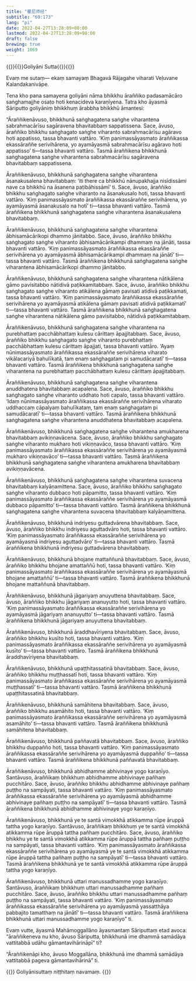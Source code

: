 ```yaml
---
title: "瞿尼师经"
subtitle: "69:173"
lang: "pi"
date: 2022-04-27T13:28:09+08:00
lastmod: 2022-04-27T13:28:09+08:00
draft: false
brewing: true
weight: 1069
---
```



{{<subtitle>}}{{<suttalink src="mn69">}}Goliyāni Sutta{{</suttalink>}}{{</subtitle>}}

Evaṃ me sutaṃ— ekaṃ samayaṃ Bhagavā Rājagahe viharati Veḷuvane Kalandakanivāpe.

Tena kho pana samayena goliyāni nāma bhikkhu āraññiko padasamācāro saṅghamajjhe osaṭo hoti kenacideva karaṇīyena. Tatra kho āyasmā Sāriputto goliyāniṃ bhikkhuṃ ārabbha bhikkhū āmantesi:

“Āraññikenāvuso, bhikkhunā saṅghagatena saṅghe viharantena sabrahmacārīsu sagāravena bhavitabbaṃ sappatissena. Sace, āvuso, āraññiko bhikkhu saṅghagato saṅghe viharanto sabrahmacārīsu agāravo hoti appatisso, tassa bhavanti vattāro. ‘Kiṃ panimassāyasmato āraññikassa ekassāraññe serivihārena, yo ayamāyasmā sabrahmacārīsu agāravo hoti appatisso’ ti—tassa bhavanti vattāro. Tasmā āraññikena bhikkhunā saṅghagatena saṅghe viharantena sabrahmacārīsu sagāravena bhavitabbaṃ sappatissena.

Āraññikenāvuso, bhikkhunā saṅghagatena saṅghe viharantena āsanakusalena bhavitabbaṃ: ‘iti there ca bhikkhū nānupakhajja nisīdissāmi nave ca bhikkhū na āsanena paṭibāhissāmī’ ti. Sace, āvuso, āraññiko bhikkhu saṅghagato saṅghe viharanto na āsanakusalo hoti, tassa bhavanti vattāro. ‘Kiṃ panimassāyasmato āraññikassa ekassāraññe serivihārena, yo ayamāyasmā āsanakusalo na hotī’ ti—tassa bhavanti vattāro. Tasmā āraññikena bhikkhunā saṅghagatena saṅghe viharantena āsanakusalena bhavitabbaṃ.

Āraññikenāvuso, bhikkhunā saṅghagatena saṅghe viharantena ābhisamācārikopi dhammo jānitabbo. Sace, āvuso, āraññiko bhikkhu saṅghagato saṅghe viharanto ābhisamācārikampi dhammaṃ na jānāti, tassa bhavanti vattāro. ‘Kiṃ panimassāyasmato āraññikassa ekassāraññe serivihārena yo ayamāyasmā ābhisamācārikampi dhammaṃ na jānātī’ ti—tassa bhavanti vattāro. Tasmā āraññikena bhikkhunā saṅghagatena saṅghe viharantena ābhisamācārikopi dhammo jānitabbo.

Āraññikenāvuso, bhikkhunā saṅghagatena saṅghe viharantena nātikālena gāmo pavisitabbo nātidivā paṭikkamitabbaṃ. Sace, āvuso, āraññiko bhikkhu saṅghagato saṅghe viharanto atikālena gāmaṃ pavisati atidivā paṭikkamati, tassa bhavanti vattāro. ‘Kiṃ panimassāyasmato āraññikassa ekassāraññe serivihārena yo ayamāyasmā atikālena gāmaṃ pavisati atidivā paṭikkamatī’ ti—tassa bhavanti vattāro. Tasmā āraññikena bhikkhunā saṅghagatena saṅghe viharantena nātikālena gāmo pavisitabbo, nātidivā paṭikkamitabbaṃ.

Āraññikenāvuso, bhikkhunā saṅghagatena saṅghe viharantena na purebhattaṃ pacchābhattaṃ kulesu cārittaṃ āpajjitabbaṃ. Sace, āvuso, āraññiko bhikkhu saṅghagato saṅghe viharanto purebhattaṃ pacchābhattaṃ kulesu cārittaṃ āpajjati, tassa bhavanti vattāro. ‘Ayaṃ nūnimassāyasmato āraññikassa ekassāraññe serivihārena viharato vikālacariyā bahulīkatā, tam enaṃ saṅghagatam pi samudācaratī’ ti—tassa bhavanti vattāro. Tasmā āraññikena bhikkhunā saṅghagatena saṅghe viharantena na purebhattaṃ pacchābhattaṃ kulesu cārittaṃ āpajjitabbaṃ.

Āraññikenāvuso, bhikkhunā saṅghagatena saṅghe viharantena anuddhatena bhavitabbaṃ acapalena. Sace, āvuso, āraññiko bhikkhu saṅghagato saṅghe viharanto uddhato hoti capalo, tassa bhavanti vattāro. ‘Idaṃ nūnimassāyasmato āraññikassa ekassāraññe serivihārena viharato uddhaccaṃ cāpalyaṃ bahulīkataṃ, tam enaṃ saṅghagatam pi samudācaratī’ ti—tassa bhavanti vattāro. Tasmā āraññikena bhikkhunā saṅghagatena saṅghe viharantena anuddhatena bhavitabbaṃ acapalena.

Āraññikenāvuso, bhikkhunā saṅghagatena saṅghe viharantena amukharena bhavitabbaṃ avikiṇṇavācena. Sace, āvuso, āraññiko bhikkhu saṅghagato saṅghe viharanto mukharo hoti vikiṇṇavāco, tassa bhavanti vattāro. ‘Kiṃ panimassāyasmato āraññikassa ekassāraññe serivihārena yo ayamāyasmā mukharo vikiṇṇavāco’ ti—tassa bhavanti vattāro. Tasmā āraññikena bhikkhunā saṅghagatena saṅghe viharantena amukharena bhavitabbaṃ avikiṇṇavācena.

Āraññikenāvuso, bhikkhunā saṅghagatena saṅghe viharantena suvacena bhavitabbaṃ kalyāṇamittena. Sace, āvuso, āraññiko bhikkhu saṅghagato saṅghe viharanto dubbaco hoti pāpamitto, tassa bhavanti vattāro. ‘Kiṃ panimassāyasmato āraññikassa ekassāraññe serivihārena yo ayamāyasmā dubbaco pāpamitto’ ti—tassa bhavanti vattāro. Tasmā āraññikena bhikkhunā saṅghagatena saṅghe viharantena suvacena bhavitabbaṃ kalyāṇamittena.

Āraññikenāvuso, bhikkhunā indriyesu guttadvārena bhavitabbaṃ. Sace, āvuso, āraññiko bhikkhu indriyesu aguttadvāro hoti, tassa bhavanti vattāro. ‘Kiṃ panimassāyasmato āraññikassa ekassāraññe serivihārena yo ayamāyasmā indriyesu aguttadvāro’ ti—tassa bhavanti vattāro. Tasmā āraññikena bhikkhunā indriyesu guttadvārena bhavitabbaṃ.

Āraññikenāvuso, bhikkhunā bhojane mattaññunā bhavitabbaṃ. Sace, āvuso, āraññiko bhikkhu bhojane amattaññū hoti, tassa bhavanti vattāro. ‘Kiṃ panimassāyasmato āraññikassa ekassāraññe serivihārena yo ayamāyasmā bhojane amattaññū’ ti—tassa bhavanti vattāro. Tasmā āraññikena bhikkhunā bhojane mattaññunā bhavitabbaṃ.

Āraññikenāvuso, bhikkhunā jāgariyaṃ anuyuttena bhavitabbaṃ. Sace, āvuso, āraññiko bhikkhu jāgariyaṃ ananuyutto hoti, tassa bhavanti vattāro. ‘Kiṃ panimassāyasmato āraññikassa ekassāraññe serivihārena yo ayamāyasmā jāgariyaṃ ananuyutto’ ti—tassa bhavanti vattāro. Tasmā āraññikena bhikkhunā jāgariyaṃ anuyuttena bhavitabbaṃ.

Āraññikenāvuso, bhikkhunā āraddhavīriyena bhavitabbaṃ. Sace, āvuso, āraññiko bhikkhu kusīto hoti, tassa bhavanti vattāro. ‘Kiṃ panimassāyasmato āraññikassa ekassāraññe serivihārena yo ayamāyasmā kusīto’ ti—tassa bhavanti vattāro. Tasmā āraññikena bhikkhunā āraddhavīriyena bhavitabbaṃ.

Āraññikenāvuso, bhikkhunā upaṭṭhitassatinā bhavitabbaṃ. Sace, āvuso, āraññiko bhikkhu muṭṭhassatī hoti, tassa bhavanti vattāro. ‘Kiṃ panimassāyasmato āraññikassa ekassāraññe serivihārena yo ayamāyasmā muṭṭhassatī’ ti—tassa bhavanti vattāro. Tasmā āraññikena bhikkhunā upaṭṭhitassatinā bhavitabbaṃ.

Āraññikenāvuso, bhikkhunā samāhitena bhavitabbaṃ. Sace, āvuso, āraññiko bhikkhu asamāhito hoti, tassa bhavanti vattāro. ‘Kiṃ panimassāyasmato āraññikassa ekassāraññe serivihārena yo ayamāyasmā asamāhito’ ti—tassa bhavanti vattāro. Tasmā āraññikena bhikkhunā samāhitena bhavitabbaṃ.

Āraññikenāvuso, bhikkhunā paññavatā bhavitabbaṃ. Sace, āvuso, āraññiko bhikkhu duppañño hoti, tassa bhavanti vattāro. ‘Kiṃ panimassāyasmato āraññikassa ekassāraññe serivihārena yo ayamāyasmā duppañño’ ti—tassa bhavanti vattāro. Tasmā āraññikena bhikkhunā paññavatā bhavitabbaṃ.

Āraññikenāvuso, bhikkhunā abhidhamme abhivinaye yogo karaṇīyo. Santāvuso, āraññikaṃ bhikkhuṃ abhidhamme abhivinaye pañhaṃ pucchitāro. Sace, āvuso, āraññiko bhikkhu abhidhamme abhivinaye pañhaṃ puṭṭho na sampāyati, tassa bhavanti vattāro. ‘Kiṃ panimassāyasmato āraññikassa ekassāraññe serivihārena yo ayamāyasmā abhidhamme abhivinaye pañhaṃ puṭṭho na sampāyatī’ ti—tassa bhavanti vattāro. Tasmā āraññikena bhikkhunā abhidhamme abhivinaye yogo karaṇīyo.

Āraññikenāvuso, bhikkhunā ye te santā vimokkhā atikkamma rūpe āruppā tattha yogo karaṇīyo. Santāvuso, āraññikaṃ bhikkhuṃ ye te santā vimokkhā atikkamma rūpe āruppā tattha pañhaṃ pucchitāro. Sace, āvuso, āraññiko bhikkhu ye te santā vimokkhā atikkamma rūpe āruppā tattha pañhaṃ puṭṭho na sampāyati, tassa bhavanti vattāro. ‘Kiṃ panimassāyasmato āraññikassa ekassāraññe serivihārena yo ayamāyasmā ye te santā vimokkhā atikkamma rūpe āruppā tattha pañhaṃ puṭṭho na sampāyatī’ ti—tassa bhavanti vattāro. Tasmā āraññikena bhikkhunā ye te santā vimokkhā atikkamma rūpe āruppā tattha yogo karaṇīyo.

Āraññikenāvuso, bhikkhunā uttari manussadhamme yogo karaṇīyo. Santāvuso, āraññikaṃ bhikkhuṃ uttari manussadhamme pañhaṃ pucchitāro. Sace, āvuso, āraññiko bhikkhu uttari manussadhamme pañhaṃ puṭṭho na sampāyati, tassa bhavanti vattāro. ‘Kiṃ panimassāyasmato āraññikassa ekassāraññe serivihārena yo ayamāyasmā yassatthāya pabbajito tamatthaṃ na jānātī’ ti—tassa bhavanti vattāro. Tasmā āraññikena bhikkhunā uttari manussadhamme yogo karaṇīyo” ti.

Evaṃ vutte, āyasmā Mahāmoggallāno āyasmantaṃ Sāriputtaṃ etad avoca: “āraññikeneva nu kho, āvuso Sāriputta, bhikkhunā ime dhammā samādāya vattitabbā udāhu gāmantavihārināpī” ti?

“Āraññikenāpi kho, āvuso Moggallāna, bhikkhunā ime dhammā samādāya vattitabbā pageva gāmantavihārinā” ti.


{{<eof>}}
    Goliyānisuttaṃ niṭṭhitaṃ navamaṃ.
{{</eof>}}